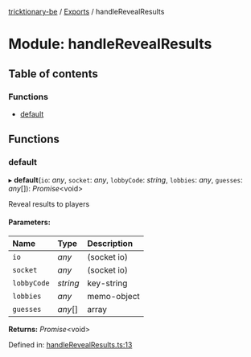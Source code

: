[tricktionary-be](../README.md) / [Exports](../modules.md) / handleRevealResults

# Module: handleRevealResults

## Table of contents

### Functions

- [default](handlerevealresults.md#default)

## Functions

### default

▸ **default**(`io`: *any*, `socket`: *any*, `lobbyCode`: *string*, `lobbies`: *any*, `guesses`: *any*[]): *Promise*<void\>

Reveal results to players

#### Parameters:

Name | Type | Description |
:------ | :------ | :------ |
`io` | *any* | (socket io)   |
`socket` | *any* | (socket io)   |
`lobbyCode` | *string* | key-string   |
`lobbies` | *any* | memo-object   |
`guesses` | *any*[] | array    |

**Returns:** *Promise*<void\>

Defined in: [handleRevealResults.ts:13](https://github.com/story-squad/tricktionary-be/blob/c6eb6c8/src/sockets/handleRevealResults.ts#L13)
